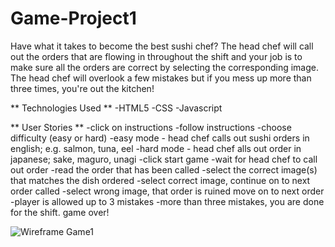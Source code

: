 # Game-Project1

Have what it takes to become the best sushi chef?
The head chef will call out the orders that are flowing in throughout the shift and your job is to make sure all the orders are correct by selecting the corresponding image. The head chef will overlook a few mistakes but if you mess up more than three times, you're out the kitchen!

** Technologies Used ** 
-HTML5
-CSS
-Javascript

** User Stories ** 
-click on instructions
-follow instructions
-choose difficulty (easy or hard)
-easy mode - head chef calls out sushi orders in english; e.g. salmon, tuna, eel
-hard mode - head chef alls out order in japanese; sake, maguro, unagi
-click start game
-wait for head chef to call out order
-read the order that has been called
-select the correct image(s) that matches the dish ordered
-select correct image, continue on to next order called
-select wrong image, that order is ruined move on to next order
-player is allowed up to 3 mistakes
-more than three mistakes, you are done for the shift. game over!

![Wireframe Game1](https://user-images.githubusercontent.com/112126759/209260898-3a6e7582-bc78-4413-ba95-b86d4f95a9ad.png)
